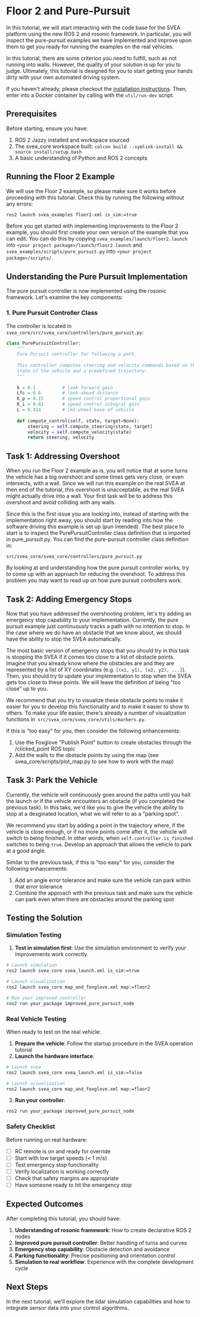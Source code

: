# Floor 2 and Pure-Pursuit

In this tutorial, we will start interacting with the code base for the SVEA
platform using the new ROS 2 and rosonic framework. In particular, you will inspect the pure-pursuit 
examples we have implemented and improve upon them to get you ready for running the 
examples on the real vehicles.

In this tutorial, there are some criterion you need to fulfill, such as not running
into walls. However, the quality of your solution is up for you to
judge. Ultimately, this tutorial is designed for you to start getting your hands
dirty with your own automated driving system.

If you haven't already, please checkout the [installation instructions](https://github.com/KTH-SML/svea/blob/main/README.md#installation).
Then, enter into a Docker container by calling with the `util/run-dev` script.

## Prerequisites

Before starting, ensure you have:
1. ROS 2 Jazzy installed and workspace sourced
2. The svea_core workspace built: `colcon build --symlink-install && source install/setup.bash`
3. A basic understanding of Python and ROS 2 concepts

## Running the Floor 2 Example

We will use the Floor 2 example, so please make sure it works before proceeding
with this tutorial. Check this by running the following without any errors:

```bash
ros2 launch svea_examples floor2.xml is_sim:=true
```

Before you get started with implementing improvements to the Floor 2 example, you should first create your own version of the example that you can edit. You can do this by copying `svea_examples/launch/floor2.launch` into `<your project package>/launch/floor2.launch` and `svea_examples/scripts/pure_pursuit.py` into `<your project package>/scripts/`.

## Understanding the Pure Pursuit Implementation

The pure pursuit controller is now implemented using the rosonic framework. Let's examine
the key components:

### 1. Pure Pursuit Controller Class

The controller is located in `svea_core/src/svea_core/controllers/pure_pursuit.py`:

```python
class PurePursuitController:
    """
    Pure Pursuit controller for following a path.
    
    This controller computes steering and velocity commands based on the current
    state of the vehicle and a predefined trajectory.
    """
    
    k = 0.1          # look forward gain
    Lfc = 0.6        # look-ahead distance  
    K_p = 0.15       # speed control proportional gain
    K_i = 0.01       # speed control integral gain
    L = 0.324        # [m] wheel base of vehicle
    
    def compute_control(self, state, target=None):
        steering = self.compute_steering(state, target)
        velocity = self.compute_velocity(state)
        return steering, velocity
```

## Task 1: Addressing Overshoot

When you run the Floor 2 example as is, you will notice that at some turns the vehicle has a big overshoot and some times gets very close, or even intersects, with a wall. Since we will run this example on the real SVEA at then end of the tutorial, this overshoot is unacceptable, as the real SVEA might actually drive into a wall. Your first task will be to address this overshoot and avoid colliding with any walls.

Since this is the first issue you are looking into, instead of starting with the implementation right away, you should start by reading into how the software driving this example is set up (pun intended). The best place to start is to inspect the PurePursuitController class definition that is imported in pure_pursuit.py. You can find the pure-pursuit controller class definition in:

`src/svea_core/svea_core/controllers/pure_pursuit.py`

By looking at and understanding how the pure pursuit controller works, try to come up with an approach for reducing the overshoot. To address this problem you may want to read up on how pure pursuit controllers work.

## Task 2: Adding Emergency Stops

Now that you have addressed the overshooting problem, let's try adding an emergency stop capability to your implementation. Currently, the pure pursuit example just continuously tracks a path with no intention to stop. In the case where we do have an obstacle that we know about, we should have the ability to stop the SVEA automatically.

The most basic version of emergency stops that you should try in this task is stopping the SVEA if it comes too close to a list of obstacle points. Imagine that you already know where the obstacles are and they are represented by a list of XY coordinates (e.g. `[(x1, y1), (x2, y2), ...]`). Then, you should try to update your implementation to stop when the SVEA gets too close to these points. We will leave the definition of being "too close" up to you.

We recommend that you try to visualize these obstacle points to make it easier for you to develop this functionality and to make it easier to show to others. To make your life easier, there's already a number of visualization functions in` src/svea_core/svea_core/utils/markers.py`.

If this is "too easy" for you, then consider the following enhancements:

1. Use the Foxglove "Publish Point" button to create obstacles through the /clicked_point ROS topic
2.  Add the walls to the obstacle points by using the map (see svea_core/scripts/plot_map.py to see how to work with the map)


## Task 3: Park the Vehicle

Currently, the vehicle will continuously goes around the paths until you halt
the launch or if the vehicle encounters an obstacle (if you completed the previous task).
In this taks, we'd like you to give the vehicle the ability to stop at a desginated
location, what we will refer to as a "parking spot".

We recommend you start by adding a point in the trajectory where, if the vehicle
is close enough, or if no more points come after it, the vehicle will switch
to being finished. In other words, when `self.controller.is_finished` switches to being `true`.
Develop an approach that allows the vehicle to park at a good angle.

Similar to the previous task, if this is "too easy" for you, consider the following
enhancements:

1. Add an angle error tolerance and make sure the vehicle can park within that error tolerance
2. Combine the approach with the previous task and make sure the vehicle can park even when there are obstacles around the parking spot

## Testing the Solution

### Simulation Testing

1. **Test in simulation first**: Use the simulation environment to verify your improvements work correctly.

```bash
# Launch simulation
ros2 launch svea_core svea_launch.xml is_sim:=true

# Launch visualization
ros2 launch svea_core map_and_foxglove.xml map:=floor2

# Run your improved controller
ros2 run your_package improved_pure_pursuit_node
```

### Real Vehicle Testing

When ready to test on the real vehicle:

1. **Prepare the vehicle**: Follow the startup procedure in the SVEA operation tutorial
2. **Launch the hardware interface**:
```bash
# Launch svea
ros2 launch svea_core svea_launch.xml is_sim:=false

# Launch visualization
ros2 launch svea_core map_and_foxglove.xml map:=floor2
```
3. **Run your controller**:
```bash
ros2 run your_package improved_pure_pursuit_node
```

### Safety Checklist

Before running on real hardware:

- [ ] RC remote is on and ready for override
- [ ] Start with low target speeds (< 1 m/s)
- [ ] Test emergency stop functionality
- [ ] Verify localization is working correctly
- [ ] Check that safety margins are appropriate
- [ ] Have someone ready to hit the emergency stop

## Expected Outcomes

After completing this tutorial, you should have:

1. **Understanding of rosonic framework**: How to create declarative ROS 2 nodes
2. **Improved pure pursuit controller**: Better handling of turns and curves
3. **Emergency stop capability**: Obstacle detection and avoidance
4. **Parking functionality**: Precise positioning and orientation control
5. **Simulation to real workflow**: Experience with the complete development cycle

## Next Steps

In the next tutorial, we'll explore the lidar simulation capabilities and
how to integrate sensor data into your control algorithms.